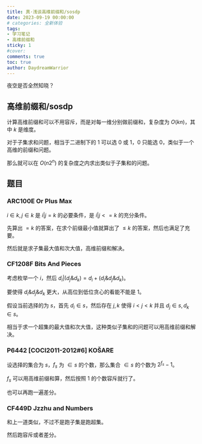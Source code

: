 ```yaml
---
title: 真·浅谈高维前缀和/sosdp
date: 2023-09-19 00:00:00
# categories: 全新体验
tags:
- 学习笔记
- 高维前缀和
sticky: 1
#cover:
comments: true
toc: true
author: DaydreamWarrior
---
```


夜空是否全然知晓？

## 高维前缀和/sosdp

计算高维前缀和可以不用容斥，而是对每一维分别做前缀和，复杂度为 $O(kn)$，其中 $k$ 是维度。

对于子集求和问题，相当于二进制下的 $1$ 可以选 $0$ 或 $1$，$0$ 只能选 $0$，类似于一个高维的前缀和问题。

那么就可以在 $O(n 2^n)$ 的复杂度之内求出类似于子集和的问题。

## 题目

### ARC100E Or Plus Max 

$i \in k,j \in k$ 是 $i | j = k$ 的必要条件，是 $i|j<=k$ 的充分条件。

先算出 $=k$ 的答案，在求个前缀最小值就算出了 $\leq k$ 的答案，然后也满足了充要。

然后就是求子集最大值和次大值，高维前缀和解决。

### CF1208F Bits And Pieces

考虑枚举一个 $i$，然后 $d_i|(d_j \& d_k)=d_i+(d_i \& d_j \& d_k)$。

要使得 $d_i \& d_j \& d_k$ 更大，从高位到低位贪心的看能不能是 $1$。

假设当前选择的为 $s$，首先 $d_i \in s$，然后存在 $j,k$ 使得 $i < j < k$ 并且 $d_j \in s,d_k \in s$。

相当于求一个超集的最大值和次大值，这种类似子集和的问题可以用高维前缀和解决。

### P6442 [COCI2011-2012#6] KOŠARE

设选择的集合为 $s$，$f_s$ 为 $\in s$ 的个数，那么集合 $\in s$ 的个数为 $2^{f_s}-1$。

$f_s$ 可以用高维前缀和算，然后按照 $1$ 的个数容斥就行了。

也可以再跑一遍差分。

### CF449D Jzzhu and Numbers

和上一道类似，不过不是跑子集是跑超集。

然后跑容斥或者差分。